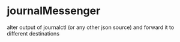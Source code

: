 journalMessenger
================

alter output of journalctl (or any other json source) and forward it to different destinations
